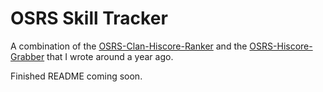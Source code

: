 # OSRS Skill Tracker

A combination of the [OSRS-Clan-Hiscore-Ranker](https://github.com/WeaverDyl/OSRS-Clan-Hiscore-Ranker) and the [OSRS-Hiscore-Grabber](https://github.com/WeaverDyl/OSRS-Hiscore-Grabber) that I wrote around a year ago. 

Finished README coming soon.